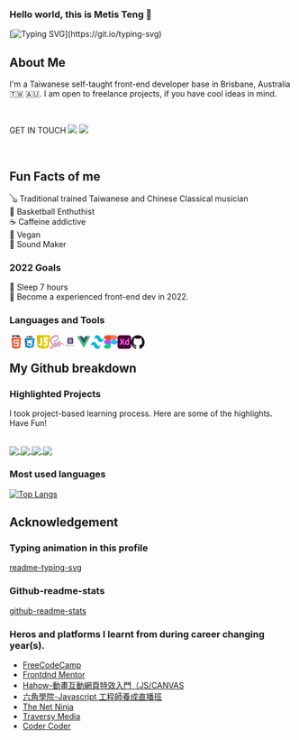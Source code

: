### Hello world, this is Metis Teng 🌱

[![Typing SVG](https://readme-typing-svg.herokuapp.com?font=JetBrains+Mono&color=FF566F&width=480&lines=I+am+a+self-taught+front-end+Develop.;I+love+learning+new+stuffs.;Nice+to+meet+you!)](https://git.io/typing-svg)

## About Me

I'm a Taiwanese self-taught front-end developer base in Brisbane, Australia 🇹🇼 🇦🇺. I am open to freelance projects, if you have cool ideas in mind.

<br>

GET IN TOUCH
[<img src="https://img.shields.io/badge/LinkedIn-0077B5?style=for-the-badge&logo=linkedin&logoColor=white">](https://www.linkedin.com/in/chao-chen-metis-teng/)
[<img src="https://img.shields.io/badge/Gmail-D14836?style=for-the-badge&logo=gmail&logoColor=white">](metis.teng@gmail.com)

<br>

## Fun Facts of me

🪕 Traditional trained Taiwanese and Chinese Classical musician
<br>
🏀 Basketball Enthuthist
<br>
☕️ Caffeine addictive
<br>
🥑 Vegan
<br>
🥁 Sound Maker

### 2022 Goals

🦉 Sleep 7 hours
<br>
📌 Become a experienced front-end dev in 2022.

### Languages and Tools

<img align="left" width="24px" height="24px" src="./img/logo-html.png" alt="HTML">
<img align="left" width="24px" height="24px" src="./img/logo-css.png" alt="CSS">
<img align="left" width="24px" height="24px" src="./img/logo-js.png" alt="Javascript">
<img align="left" width="24px" height="24px" src="./img/logo-sass.png" alt="Sass">
<img align="left" width="24px" height="24px" src="./img/logo-bs.png" alt="Bootstrap">
<img align="left" width="24px" height="24px" src="./img/logo-vue.png" alt="Vue.js">
<img align="left" width="24px" height="24px" src="./img/logo-tailwind.png" alt="Tailwind Css">
<img align="left" width="24px" height="24px" src="./img/logo-figma.png" alt="Figma">
<img align="left" width="24px" height="24px" src="./img/logo-xd.png" alt="Adobe XD">
<img align="left" width="24px" height="24px" src="./img/logo-github.png" alt="Github">

<br>

## My Github breakdown

### Highlighted Projects

I took project-based learning process. Here are some of the highlights. Have Fun!
<br>
<br>

<a href="https://github.com/greatmetis/greatmetis-rest-countries-api-with-color-theme-switcher">
<img align="center" src="https://github-readme-stats.vercel.app/api/pin/?username=greatmetis&repo=greatmetis-rest-countries-api-with-color-theme-switcher&theme=radical" />
</a>
<a href="https://github.com/greatmetis/todolist-hexSchool">
<img align="center" src="https://github-readme-stats.vercel.app/api/pin/?username=greatmetis&repo=todolist-hexSchool&theme=radical" />
</a>
<a href="https://github.com/greatmetis/woworoom-ecommerce">
<img align="center" src="https://github-readme-stats.vercel.app/api/pin/?username=greatmetis&repo=woworoom-ecommerce&theme=radical" />
</a>
<a href="https://github.com/greatmetis/funding-page-practice">
<img align="center" src="https://github-readme-stats.vercel.app/api/pin/?username=greatmetis&repo=funding-page-practice&theme=radical" />
</a>

### Most used languages

[![Top Langs](https://github-readme-stats.vercel.app/api/top-langs/?username=greatmetis&theme=radical&layout=compact)](https://github.com/anuraghazra/github-readme-stats)

## Acknowledgement

### Typing animation in this profile

[readme-typing-svg](https://github.com/DenverCoder1/readme-typing-svg)

### Github-readme-stats

[github-readme-stats](https://github.com/anuraghazra/github-readme-stats)

### Heros and platforms I learnt from during career changing year(s).

- [FreeCodeCamp](https://www.freecodecamp.org)
- [Frontdnd Mentor](https://www.frontendmentor.io/profile/greatmetis)
- [Hahow-動畫互動網頁特效入門（JS/CANVAS](https://hahow.in/courses/586fae97a8aae907000ce721/main)
- [六角學院-Javascript 工程師養成直播班](https://www.hexschool.com/courses/js-training.html)
- [The Net Ninja](https://www.youtube.com/c/TheNetNinja)
- [Traversy Media](https://www.youtube.com/c/TraversyMedia)
- [Coder Coder](https://www.youtube.com/c/TheCoderCoder)
